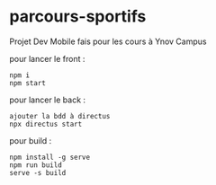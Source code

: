 # parcours-sportifs
Projet Dev Mobile fais pour les cours à Ynov Campus

pour lancer le front :

```
npm i
npm start
```

pour lancer le back :

```
ajouter la bdd à directus
npx directus start
```

pour build :

```
npm install -g serve
npm run build
serve -s build
```
